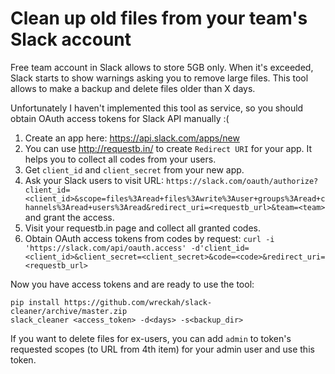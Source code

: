 # Clean up old files from your team's Slack account

Free team account in Slack allows to store 5GB only. When it's exceeded,
Slack starts to show warnings asking you to remove large files.
This tool allows to make a backup and delete files older than X days.

Unfortunately I haven't implemented this tool as service, so you should obtain OAuth access
tokens for Slack API manually :(

1. Create an app here: https://api.slack.com/apps/new
2. You can use http://requestb.in/ to create `Redirect URI` for your app. It helps you to collect all codes from your users.
3. Get `client_id` and `client_secret` from your new app.
4. Ask your Slack users to visit URL:
  `https://slack.com/oauth/authorize?client_id=<client_id>&scope=files%3Aread+files%3Awrite%3Auser+groups%3Aread+channels%3Aread+users%3Aread&redirect_uri=<requestb_url>&team=<team>` and grant the access.
5. Visit your requestb.in page and collect all granted codes.
6. Obtain OAuth access tokens from codes by request:
  `curl -i 'https://slack.com/api/oauth.access' -d'client_id=<client_id>&client_secret=<client_secret>&code=<code>&redirect_uri=<requestb_url>`


Now you have access tokens and are ready to use the tool:
```
pip install https://github.com/wreckah/slack-cleaner/archive/master.zip
slack_cleaner <access_token> -d<days> -s<backup_dir>
```

If you want to delete files for ex-users, you can add `admin` to token's
requested scopes (to URL from 4th item) for your admin user and use this token.
